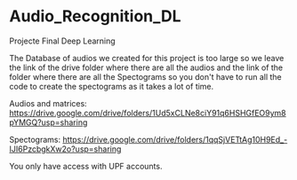 # Audio_Recognition_DL
Projecte Final Deep Learning 

The Database of audios we created for this project is too large so we leave the link of the 
drive folder where there are all the audios and the link of the folder where there are 
all the Spectograms so you don't have to run all the code to create the spectograms
as it takes a lot of time.

Audios and matrices: https://drive.google.com/drive/folders/1Ud5xCLNe8ciY91q6HSHGfEO9ym8pYMGQ?usp=sharing

Spectograms: https://drive.google.com/drive/folders/1qqSjVETtAg10H9Ed_-IJI6PzcbgkXw2o?usp=sharing

You only have access with UPF accounts.

